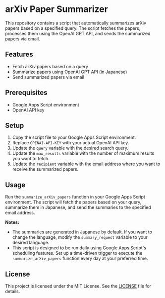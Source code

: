 # arXiv Paper Summarizer

This repository contains a script that automatically summarizes arXiv papers based on a specified query. The script fetches the papers, processes them using the OpenAI GPT API, and sends the summarized papers via email.

## Features

- Fetch arXiv papers based on a query
- Summarize papers using OpenAI GPT API (in Japanese)
- Send summarized papers via email

## Prerequisites

- Google Apps Script environment
- OpenAI API key

## Setup

1. Copy the script file to your Google Apps Script environment.
2. Replace `OPENAI-API-KEY` with your actual OpenAI API key.
3. Update the `query` variable with the desired search query.
4. Update the `max_results` variable with the number of maximum results you want to fetch.
5. Update the `recipient` variable with the email address where you want to receive the summarized papers.

## Usage

Run the `summarize_arXiv_papers` function in your Google Apps Script environment. The script will fetch the papers based on your query, summarize them in Japanese, and send the summaries to the specified email address.

**Notes:**

- The summaries are generated in Japanese by default. If you want to change the language, modify the `summary_request` variable to your desired language.
- This script is designed to be run daily using Google Apps Script's scheduling features. Set up a time-driven trigger to execute the `summarize_arXiv_papers` function every day at your preferred time.

## License

This project is licensed under the MIT License. See the [LICENSE](LICENSE) file for details.
